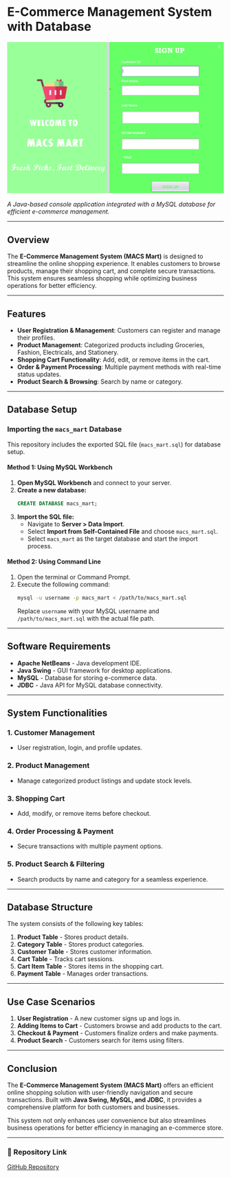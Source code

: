# E-Commerce Management System with Database

![E-Commerce Management System](macs_mart.png)

*A Java-based console application integrated with a MySQL database for efficient e-commerce management.*

---

## Overview
The **E-Commerce Management System (MACS Mart)** is designed to streamline the online shopping experience. It enables customers to browse products, manage their shopping cart, and complete secure transactions. This system ensures seamless shopping while optimizing business operations for better efficiency.

---

## Features
- **User Registration & Management**: Customers can register and manage their profiles.
- **Product Management**: Categorized products including Groceries, Fashion, Electricals, and Stationery.
- **Shopping Cart Functionality**: Add, edit, or remove items in the cart.
- **Order & Payment Processing**: Multiple payment methods with real-time status updates.
- **Product Search & Browsing**: Search by name or category.

---

## Database Setup
### Importing the `macs_mart` Database
This repository includes the exported SQL file (`macs_mart.sql`) for database setup.

#### **Method 1: Using MySQL Workbench**
1. **Open MySQL Workbench** and connect to your server.
2. **Create a new database:**
   ```sql
   CREATE DATABASE macs_mart;
   ```
3. **Import the SQL file:**
   - Navigate to **Server > Data Import**.
   - Select **Import from Self-Contained File** and choose `macs_mart.sql`.
   - Select `macs_mart` as the target database and start the import process.

#### **Method 2: Using Command Line**
1. Open the terminal or Command Prompt.
2. Execute the following command:
   ```bash
   mysql -u username -p macs_mart < /path/to/macs_mart.sql
   ```
   Replace `username` with your MySQL username and `/path/to/macs_mart.sql` with the actual file path.

---

## Software Requirements
- **Apache NetBeans** - Java development IDE.
- **Java Swing** - GUI framework for desktop applications.
- **MySQL** - Database for storing e-commerce data.
- **JDBC** - Java API for MySQL database connectivity.

---

## System Functionalities
### **1. Customer Management**
- User registration, login, and profile updates.

### **2. Product Management**
- Manage categorized product listings and update stock levels.

### **3. Shopping Cart**
- Add, modify, or remove items before checkout.

### **4. Order Processing & Payment**
- Secure transactions with multiple payment options.

### **5. Product Search & Filtering**
- Search products by name and category for a seamless experience.

---

## Database Structure
The system consists of the following key tables:
1. **Product Table** - Stores product details.
2. **Category Table** - Stores product categories.
3. **Customer Table** - Stores customer information.
4. **Cart Table** - Tracks cart sessions.
5. **Cart Item Table** - Stores items in the shopping cart.
6. **Payment Table** - Manages order transactions.

---

## Use Case Scenarios
1. **User Registration** - A new customer signs up and logs in.
2. **Adding Items to Cart** - Customers browse and add products to the cart.
3. **Checkout & Payment** - Customers finalize orders and make payments.
4. **Product Search** - Customers search for items using filters.

---

## Conclusion
The **E-Commerce Management System (MACS Mart)** offers an efficient online shopping solution with user-friendly navigation and secure transactions. Built with **Java Swing, MySQL, and JDBC**, it provides a comprehensive platform for both customers and businesses.

This system not only enhances user convenience but also streamlines business operations for better efficiency in managing an e-commerce store.

---

### 📌 Repository Link
[GitHub Repository](https://github.com/SnehalMeshram09/MACS_Mart)

